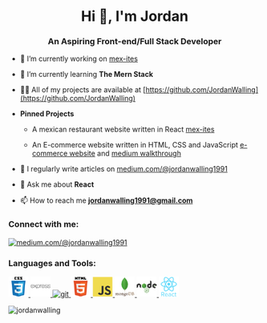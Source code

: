 <h1 align="center">Hi 👋, I'm Jordan</h1>
<h3 align="center">An Aspiring Front-end/Full Stack Developer</h3>



- 🔭 I’m currently working on [mex-ites](https://github.com/JordanWalling/mexi-ites)

- 🌱 I’m currently learning **The Mern Stack**

- 👨‍💻 All of my projects are available at [https://github.com/JordanWalling](https://github.com/JordanWalling)

- **Pinned Projects**

  - A mexican restaurant website written in React [mex-ites](https://github.com/JordanWalling/mexi-ites)
  
  - An E-commerce website written in HTML, CSS and JavaScript [e-commerce website](https://https://github.com/JordanWalling/phase-1-javaScript-assignment) and [medium walkthrough](https://medium.com/@jordanwalling1991/creating-an-e-commerce-application-with-javascript-601a9c94068d)

- 📝 I regularly write articles on [medium.com/@jordanwalling1991](medium.com/@jordanwalling1991)

- 💬 Ask me about **React**

- 📫 How to reach me **jordanwalling1991@gmail.com**

<h3 align="left">Connect with me:</h3>
<p align="left">
<a href="https://medium.com/medium.com/@jordanwalling1991" target="blank"><img align="center" src="https://raw.githubusercontent.com/rahuldkjain/github-profile-readme-generator/master/src/images/icons/Social/medium.svg" alt="medium.com/@jordanwalling1991" height="30" width="40" /></a>
</p>

<h3 align="left">Languages and Tools:</h3>
<p align="left"> <a href="https://www.w3schools.com/css/" target="_blank" rel="noreferrer"> <img src="https://raw.githubusercontent.com/devicons/devicon/master/icons/css3/css3-original-wordmark.svg" alt="css3" width="40" height="40"/> </a> <a href="https://expressjs.com" target="_blank" rel="noreferrer"> <img src="https://raw.githubusercontent.com/devicons/devicon/master/icons/express/express-original-wordmark.svg" alt="express" width="40" height="40"/> </a> <a href="https://git-scm.com/" target="_blank" rel="noreferrer"> <img src="https://www.vectorlogo.zone/logos/git-scm/git-scm-icon.svg" alt="git" width="40" height="40"/> </a> <a href="https://www.w3.org/html/" target="_blank" rel="noreferrer"> <img src="https://raw.githubusercontent.com/devicons/devicon/master/icons/html5/html5-original-wordmark.svg" alt="html5" width="40" height="40"/> </a> <a href="https://developer.mozilla.org/en-US/docs/Web/JavaScript" target="_blank" rel="noreferrer"> <img src="https://raw.githubusercontent.com/devicons/devicon/master/icons/javascript/javascript-original.svg" alt="javascript" width="40" height="40"/> </a> <a href="https://www.mongodb.com/" target="_blank" rel="noreferrer"> <img src="https://raw.githubusercontent.com/devicons/devicon/master/icons/mongodb/mongodb-original-wordmark.svg" alt="mongodb" width="40" height="40"/> </a> <a href="https://nodejs.org" target="_blank" rel="noreferrer"> <img src="https://raw.githubusercontent.com/devicons/devicon/master/icons/nodejs/nodejs-original-wordmark.svg" alt="nodejs" width="40" height="40"/> </a> <a href="https://reactjs.org/" target="_blank" rel="noreferrer"> <img src="https://raw.githubusercontent.com/devicons/devicon/master/icons/react/react-original-wordmark.svg" alt="react" width="40" height="40"/> </a> </p>

<p><img align="center" src="https://github-readme-stats.vercel.app/api/top-langs?username=jordanwalling&show_icons=true&locale=en&layout=compact" alt="jordanwalling" /></p>
